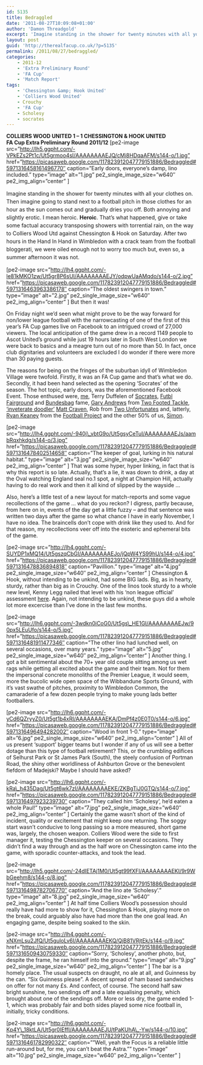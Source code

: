 ```yaml
---
id: 5135
title: Bedraggled
date: '2011-08-27T10:09:08+01:00'
author: 'Damon Threadgold'
excerpt: 'Imagine standing in the shower for twenty minutes with all your clothes on. Then imagine going to stand next to a football pitch in those clothes ... hello summer! Colliers 1-1 Chessington'
layout: post
guid: 'http://therealfacup.co.uk/?p=5135'
permalink: /2011/08/27/bedraggled/
categories:
    - 2011-12
    - 'Extra Preliminary Round'
    - 'FA Cup'
    - 'Match Report'
tags:
    - 'Chessington &amp; Hook United'
    - 'Colliers Wood United'
    - Crouchy
    - 'FA Cup'
    - Scholesy
    - socrates
---
```


**COLLIERS WOOD UNITED 1 – 1 CHESSINGTON &amp; HOOK UNITED  
FA Cup Extra Preliminary Round 2011/12**  \[pe2-image src=”http://lh5.ggpht.com/-VPkEZs2Pt1c/Ut5grmoo4sI/AAAAAAAAEJQ/cMi8HDqaAFM/s144-o/1.jpg” href=”https://picasaweb.google.com/117823912047779151886/Bedraggled#5971316458161496770″ caption=”Early doors, everyone’s damp, lino included.” type=”image” alt=”1.jpg” pe2\_single\_image\_size=”w640″ pe2\_img\_align=”center” \]

<span style="line-height: 1.5em;">Imagine standing in the shower for twenty minutes with all your clothes on. Then imagine going to stand next to a football pitch in those clothes for an hour as the sun comes out and gradually dries you off. Both annoying and slightly erotic. I mean heroic. </span>**Heroic**<span style="line-height: 1.5em;">. That’s what happened, give or take some factual accuracy transposing showers with torrential rain, on the way to Colliers Wood Utd against Chessington &amp; Hook on Saturday. After two hours in the Hand In Hand in Wimbledon with a crack team from the football bloggerati, we were oiled enough not to worry too much but, even so, a summer afternoon it was not.</span>

\[pe2-image src=”http://lh4.ggpht.com/-le81kMKO1zw/Ut5gr8P6sUI/AAAAAAAAEJY/odpwUaAMqdo/s144-o/2.jpg” href=”https://picasaweb.google.com/117823912047779151886/Bedraggled#5971316463963386178″ caption=”The oldest swingers in town.” type=”image” alt=”2.jpg” pe2\_single\_image\_size=”w640″ pe2\_img\_align=”center” \] But then it was!

On Friday night we’d seen what might prove to be the way forward for non/lower league football with the narrowcasting of one of the first of this year’s FA Cup games live on Facebook to an intrigued crowd of 27,000 viewers. The local anticipation of the game drew in a record 1149 people to Ascot United’s ground while just 19 hours later in South West London we were back to basics and a meagre turn out of no more than 50. In fact, once club dignitaries and volunteers are excluded I do wonder if there were more than 30 paying guests.

The reasons for being on the fringes of the suburban idyll of Wimbledon Village were twofold. Firstly, it was an FA Cup game and that’s what we do. Secondly, it had been hand selected as the opening ‘Socrates’ of the season. The hot topic, early doors, was the aforementioned Facebook Event. Those enthused were, [me](http://twitter.com/#%21/damon_th), Terry Duffelen of [Socrates](http://twitter.com/#%21/SocratesMeetUp), [Futbl Fairground](http://www.footballfairground.com/) and [Bundesbag](http://twitter.com/#%21/bundesbag) fame, [Gary Andrews](http://twitter.com/#%21/gafootbl) from [Two Footed Tackle](http://twitter.com/#%21/twofootedtackle), [‘inveterate doodler’](http://matthewcravenillustration.com/) [Matt Craven](http://twitter.com/#%21/matthewcr), Rob from [Two Unfortunates](http://twitter.com/#%21/twounfortunates) and, latterly, [Ryan Keaney](http://twitter.com/#%21/smallramblings) from the [Football Project](http://twitter.com/#%21/theftblproject) and the other 50% of us, [Simon](http://twitter.com/#%21/acresofspace).

\[pe2-image src=”http://lh4.ggpht.com/-940j\_vbtG9o/Ut5gsyCeTuI/AAAAAAAAEJs/aambRqxhkdg/s144-o/3.jpg” href=”https://picasaweb.google.com/117823912047779151886/Bedraggled#5971316478402514658″ caption=”The keeper of goal, lurking in his natural habitat.” type=”image” alt=”3.jpg” pe2\_single\_image\_size=”w640″ pe2\_img\_align=”center” \] That was some hyper, hyper linking, in fact that is why this report is so late. Actually, that’s a lie, it was down to drink, a day at the Oval watching England seal no.1 spot, a night at Champion Hill, actually having to do real work and then it all kind of slipped by the wayside …

Also, here’s a little test of a new layout for match-reports and some vague recollections of the game … what do you reckon? I digress, partly because, from here on in, events of the day get a little fuzzy – and that sentence was written two days after the game so what chance I have in early November, I have no idea. The braincells don’t cope with drink like they used to. And for that reason, my recollections veer off into the esoteric and ephemeral bits of the game.

\[pe2-image src=”http://lh4.ggpht.com/-SUYDP1xMQ14/Ut5gszqCbGI/AAAAAAAAEJo/jQpW4YS99hU/s144-o/4.jpg” href=”https://picasaweb.google.com/117823912047779151886/Bedraggled#5971316478836894818″ caption=”Pavillion.” type=”image” alt=”4.jpg” pe2\_single\_image\_size=”w640″ pe2\_img\_align=”center” \] Chessington &amp; Hook, without intending to be unkind, had some BIG lads. Big, as in hearty, sturdy, rather than big as in Crouchy. One of the linos took sturdy to a whole new level, Kenny Legg nailed that level with his ‘non league official’ assessment [here](http://adventuresintinpot.blogspot.com/2011/08/flowers-and-football-tops.html). Again, not intending to be unkind, these guys did a whole lot more excercise than I’ve done in the last few months.

\[pe2-image src=”http://lh6.ggpht.com/-3wdkn0iCoG0/Ut5gs\_HE1GI/AAAAAAAAEJw/90px5LEuUfo/s144-o/5.jpg” href=”https://picasaweb.google.com/117823912047779151886/Bedraggled#5971316481911477346″ caption=”The other lino had lunched well, on several occasions, over many years.” type=”image” alt=”5.jpg” pe2\_single\_image\_size=”w640″ pe2\_img\_align=”center” \] Another thing. I got a bit sentimental about the 70+ year old couple sitting among us wet rags while getting all excited about the game and their team. Not for them the impersonal concrete monoliths of the Premier League, it would seem, more the bucolic wide open space of the Wibbandune Sports Ground, with it’s vast swathe of pitches, proximity to Wimbledon Common, the camaraderie of a few dozen people trying to make young lads better footballers.

\[pe2-image src=”http://lh6.ggpht.com/-yCd6QZryyZ0/Ut5gt1b4xRI/AAAAAAAAEKA/DmPf4z0E0T0/s144-o/6.jpg” href=”https://picasaweb.google.com/117823912047779151886/Bedraggled#5971316496494282002″ caption=”Wood in front 1-0.” type=”image” alt=”6.jpg” pe2\_single\_image\_size=”w640″ pe2\_img\_align=”center” \] All of us present ‘support’ bigger teams but I wonder if any of us will see a better dotage than this type of football retirement? This, or the crumbling edifices of Selhurst Park or St James Park (South), the steely confusion of Portman Road, the shiny other worldliness of Ashburton Grove or the benevolent fiefdom of Madejski? Maybe I should have asked?

\[pe2-image src=”http://lh6.ggpht.com/-kRa\_h435Dag/Ut5gt6wk7zI/AAAAAAAAEKE/ZKBgTiJ0GTQ/s144-o/7.jpg” href=”https://picasaweb.google.com/117823912047779151886/Bedraggled#5971316497923239730″ caption=”They called him ‘Scholesy’, he’d eaten a whole Paul!” type=”image” alt=”7.jpg” pe2\_single\_image\_size=”w640″ pe2\_img\_align=”center” \] Certainly the game wasn’t short of the kind of incident, quality or excitement that might keep one returning. The soggy start wasn’t conducive to long passing so a more measured, short game was, largely, the chosen weapon. Colliers Wood were the side to first manager it, testing the Chessington keeper on several occasions. They didn’t find a way through and as the half wore on Chessington came into the game, with sporadic counter-attacks, and took the lead.

\[pe2-image src=”http://lh5.ggpht.com/-24dIETAj1M0/Ut5gt99fXFI/AAAAAAAAEKI/9r9WbGeehm8/s144-o/8.jpg” href=”https://picasaweb.google.com/117823912047779151886/Bedraggled#5971316498782706770″ caption=”And the lino ate ‘Scholesy’.” type=”image” alt=”8.jpg” pe2\_single\_image\_size=”w640″ pe2\_img\_align=”center” \] At half time Colliers Wood’s possession should really have had more to show for it, Chessington &amp; Hook, playing more on the break, could arguably also have had more than the one goal lead. An engaging game, despite being soaked to the skin.

\[pe2-image src=”http://lh4.ggpht.com/-xNXmLsu2JfQ/Ut5guloLv6I/AAAAAAAAEKQ/QjB81VRjtEk/s144-o/9.jpg” href=”https://picasaweb.google.com/117823912047779151886/Bedraggled#5971316509430759330″ caption=”Sorry, ‘Scholesy’, another photo, but, despite the frame, he ran himself into the ground.” type=”image” alt=”9.jpg” pe2\_single\_image\_size=”w640″ pe2\_img\_align=”center” \] The bar is a homely place. The usual suspects on draught, no ale at all, and Guinness by the can. “Six Guinness please”. A decent spread of ham based sandwiches on offer for not many £s. And confect, of course. The second half saw bright sunshine, two sendings off and a late equalising penalty, which brought about one of the sendings off. More or less dry, the game ended 1-1, which was probably fair and both sides played some nice football in, initially, tricky conditions.

\[pe2-image src=”http://lh6.ggpht.com/-Kp4Y\_18ktLA/Ut5gr0IEffI/AAAAAAAAEJU/tPaKUhA\_-Yw/s144-o/10.jpg” href=”https://picasaweb.google.com/117823912047779151886/Bedraggled#5971316461782990322″ caption=””Well, yeah the Focus is a reliable little run-around but, for me, you can’t beat the Astra.”” type=”image” alt=”10.jpg” pe2\_single\_image\_size=”w640″ pe2\_img\_align=”center” \] 